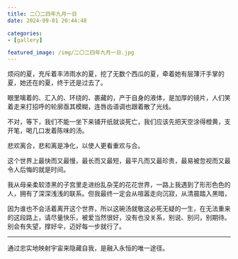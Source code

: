 ```yaml
---
title: 二〇二四年九月一日
date: 2024-09-01 20:44:48

categories:
- [gallery]

featured_image: /img/二〇二四年九月一日.jpg
---
```


烦闷的夏，充斥着丰沛雨水的夏，挖了无数个西瓜的夏，牵着她有层薄汗手掌的夏，她还在的夏，终于还是过去了。

眼里噙着的、汇入的、环绕的、裹藏的，产于自身的液体，是加厚的镜片，人们笑着走来打招呼的轮廓亟其模糊，连唇齿语调也跟着散了光线。

不对，等下，我们不能一坐下来铺开纸就谈死亡，我们应该先把天空涂得橙黄，支开笔，喝几口发着陈味的汤。

悲欢离合，悲和离是净化，以使人更看重欢与合。

这个世界上最快而又最慢，最长而又最短，最平凡而又最珍贵，最易被忽视而又最令人后悔的就是时间。

我从母亲柔软漆黑的子宫里走进纷乱杂芜的花花世界，一路上我遇到了形形色色的人，拥有了深深浅浅的联系。但我最终一定会从喧嚣走向沉寂，从清晨踏入黑暗，

因为谁也不会活着离开这个世界，所以这碗汤就敬这必死无疑的一生，在无法重来的这段路上，请尽量快乐，被爱当然很好，没有也没关系，别说、别问，别期待。别会有失望，撑好伞，迈好每一步就行了。

---

通过忠实地映射宇宙来隐藏自我，是融入永恒的唯一途径。